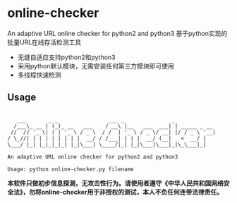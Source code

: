 # online-checker
An adaptive URL online checker for python2 and python3
基于python实现的批量URL在线存活检测工具
- 无缝自适应支持python2和python3
- 采用python默认模块，无需安装任何第三方模块即可使用
- 多线程快速检测

## Usage
```

   ___       _ _                ___ _               _
  /___\_ __ | (_)_ __   ___    / __\ |__   ___  ___| | _____ _ __
 //  // '_ \| | | '_ \ / _ \  / /  | '_ \ / _ \/ __| |/ / _ \ '__|
/ \_//| | | | | | | | |  __/ / /___| | | |  __/ (__|   <  __/ |
\___/ |_| |_|_|_|_| |_|\___| \____/|_| |_|\___|\___|_|\_\___|_|

An adaptive URL online checker for python2 and python3

Usage: python online-checker.py filename
```

**本软件只做初步信息探测，无攻击性行为。请使用者遵守《中华人民共和国网络安全法》，勿将online-checker用于非授权的测试，本人不负任何连带法律责任。**